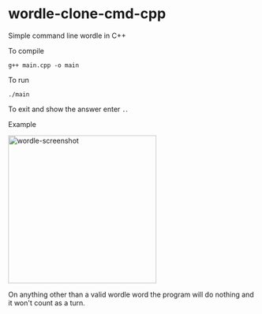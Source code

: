 # wordle-clone-cmd-cpp
Simple command line wordle in C++ 

To compile
```
g++ main.cpp -o main
```
To run
```
./main
```
To exit and show the answer enter `.`.

Example

<img src="https://github.com/Dima-aka-dima/wordle-clone-cmd-cpp/assets/99353558/8d9918c5-fef6-4dce-b67d-8a095e8f3beb" alt="wordle-screenshot" width="300"/>

On anything other than a valid wordle word the program will do nothing and it won't count as a turn.

